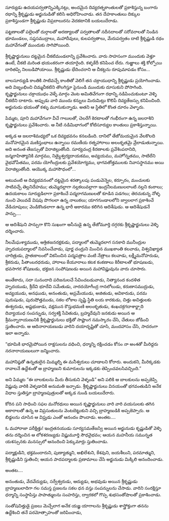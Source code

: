 ﻿సూర్యుడు ఉదయపర్వతాన్నిఎక్కినట్లు, అందమైన దివ్యరత్నకాంతులతో ప్రకాశిస్తున్న బంగారు రథాన్ని శ్రీకృష్ణుడు అర్జునుడితో కలిసి అధిరోహించాడు. తన దేహకాంతులు దిక్కుల ప్రకాశిస్తుండగా శ్రీకృష్ణుడు విప్రబాలురను వెదకటానికి బయలుదేరాడు. 

పట్టణాలతో పల్లెలతో దుర్గాలతో అరణ్యాలతో పర్వతాలతో నదీనదాలతో సరోవరాలతో నిండిన భూమండలం, సప్తసముద్రాలు, మహాదీవులు, కులపర్వతాలు, మేరుపర్వతం దాటి శ్రీకృష్ణుడి రథం మహావేగంతో ముందుకు సాగిపోయింది. 

శ్రీకృష్ణార్జునులు దట్టమైన చీకటిమండలాన్ని ప్రవేశించారు. వారు సాహసంగా ముందుకు వెళ్తూ ఉంటే, చీకటి మరింత భయంకరంగా తయారైంది. కళ్ళకేదీ కనిపించ లేదు. గుఱ్ఱాలు శక్తి కోల్పోయి దారితప్పి నిలబడిపోయాయి. శ్రీకృష్ణుడు భేదించరాని ఆ చీకట్లను రూపుమాపడం కోసం... 

బాలసూర్యుడి కాంతికి సాటివచ్చే కాంతితో వెలిగే తన చక్రాయుధాన్ని శ్రీకృష్ణుడు ప్రయోగించాడు. అది విజృంభించి చిమ్మచీకటిని తొలగిస్తూ పైనుండి ముందుకు దూసుకుని పోసాగింది. కృష్ణార్జునులు చక్రాయుధం వెళ్ళే మార్గం వెంట అమితివేగంగా రథాన్ని నడిపించుకుంటూ వెళ్ళి చీకటిని దాటారు. అప్పుడు వారి ముందు కన్నులు మిరుమిట్లు కొలిపే దివ్యతేజస్సు కనిపించింది. అర్జునుడు భయంతో కళ్ళు మూసుకున్నాడు. అతని ఆ స్థితిలో కొంత దూరం వెళ్ళారు. 

పిమ్మట, పూని మహావేగంగా వీచే గాలులతో, చెలరేగే కెరటాలతో గంభీరంగా ఉన్న జలరాశిని కృష్ణార్జునులు ప్రవేశించారు. ఆ నీటి నడిమిభాగంలో కోటిసూర్యుల కాంతులు ప్రకాశిస్తున్నాయి. 

అక్కడ ఆ జలరాశిమధ్యలో ఒక దివ్యభవనం కనబడింది. దానిలో తేజోమయమైన వేలకొలది మనోహరమైన మణిస్తంభాలు ఉన్నాయి రమణీయ రత్నహారాలు అలంకృతమై వ్రేలాడుతున్నాయి. అది అనంత తేజస్సుతో విరాజిల్లుతోంది. సూర్యచంద్ర కిరణాలకు ప్రవేశింపరానిది, జన్మరాహిత్యానికి మార్గము, నిత్యైశ్వర్యదాయకము, అవ్యయము, మహోన్నతము, సాటిలేని వైభవోపేతము, పరమ యోగీంద్రులకు ప్రవేశయోగ్యము, భాగవతోత్తములకు నివాసస్థానము అయి విరాజిల్లుతోంది. ఆయొక్క మహాసౌధంలో... 

అటువంటి ఆ దివ్యభవనంలో దట్టమైన శరత్కాలపు పండువెన్నెల, కర్పూరం, మంచులకు సాటివచ్చే తెల్లనిదేహము; తుమ్మెదల్లాగా నల్లకలువల్లాగా ఇంద్రనీలమణులలాంటి నల్లని కంఠాలు; ఉదయకాలం సూర్యుడిలాగా ప్రకాశించే పద్మరాగమణులతో కూడిన పడగలు; తెరచుకున్న నోళ్ళ నుంచి వెలువడే విషపు పొగలలా ఉన్న నాలుకలు; యాగగుండాలలోని జ్వాలలాగ ప్రకాశించే వేడిచూపులు; వెండికొండలాగా ఉన్న భారీ ఆకారము కలిగిన ఆదిశేషుడు. ఆ ఆదిశేషుడనే పాన్పు.... 

ఆ ఆదిశేషుని పాన్పుగా కొని సుఖంగా ఆసీనుడై ఉన్న తేజోమూర్తి దగ్గరకు శ్రీకృష్ణార్జునులు వెళ్ళి దర్శించారు. 

నీలమేఘశ్యాముడు, ఆశ్రితజనరక్షకుడు, పద్మాలలో తుమ్మెదలాగ సనకాది మునీంద్రుల హృదయపద్మాలలో నివసించేవాడు, పూర్ణ చంద్రుని మించిన ముఖకాంతి కలవాడు, విశ్వవిఖ్యాత చారిత్రుడు, ప్రాతఃకాలంలో వికసించిన పద్మపత్రాల వంటి నేత్రాలు కలవాడు, లక్ష్మీమనోహరుడు, శ్రీకరుడు, పీతాంబరధరుడు, హారాలు కేయూరాలు కటక కంకణాలు కిరీటాలతో భూషణుడు, భవసాగర శోషణుడు, భక్తజన సంపోషణుడు అయిన మహావిష్ణువును వారు చూసారు. 

అంతేకాదు, సదా సునందాది పరిజనులచే సేవించబడువాడు, నిత్యానంద కందళిత హృదయుడు, శ్రీదేవి భూదేవి సమేతుడు, నారదయోగీంద్ర గానలోలుడు, కరుణాసముద్రుడు, అవ్యయుడు, అనఘుడు, అనంతుడు, అప్రమేయుడు, అజితుడు, అవికారుడు, పరమ పురుషుడు, పురుషోత్తముడు, సకల లోకాల సృష్టి స్థితి లయ కారకుడు, చిత్తు అచిత్తులకు ఈశ్వరుడు, అష్టభుజుడు, వక్షమున కౌస్తుభమణి అలంకృతుడు, శంఖచక్రగదాశార్ఙ్గాది దివ్యాయుధ సంపన్నుడు, సర్వశక్తి సేవితుడు, బ్రహ్మదేవుని జనకుడు అయిన ఆ శ్రీమన్నారాయణునికి శ్రీకృష్ణార్జునులు భక్తితో సాష్టాంగ నమస్కారం చేసి, చేతులు జోడించి స్తుతించారు. ఆ ఆదినారాయణుడు వారిని దయాదృష్టితో చూసి, మందహాసం చేసి, సాదరంగా ఇలా అన్నాడు. 

“భూమికి భారమైపోయిన రాక్షసులను వధించి, ధర్మాన్ని రక్షించడం కోసం నా అంశతో మీరిద్దరు నరనారాయణులుగా జన్మించారు. 

మహానిష్ఠతో ఉన్నతులైన మిమ్మల్ని ఈ మనీశ్వరులు చూడాలని కోరారు. అందుకని, మీరిక్కడకు రావాలనే ఉద్దేశంతో ఆ బ్రాహ్మణుని కుమారులను ఇక్కడకు తెప్పించవలసివచ్చింది.” 

అని పిమ్మట “ఈ బాలకులను మీరు తీసుకుని వెళ్ళండి” అని పలికి ఆ బాలకులను అప్పజెప్పి విష్ణువు వారికి వెళ్ళడానికి అనుమతి ఇచ్చాడు. శ్రీకృష్ణార్జునులు వినయంతో భగవంతుడిని అనేక విధాల స్తుతిస్తూ బ్రాహ్మణపుత్రులతో అక్కడ నుండి బయలుదేరారు. 

కోరిన పని సాధించి సఫల మనోరథులు అయిన కృష్ణార్జునులు వారి వారి వయసులకు తగిన ఆకారాలతో ఉన్న ఆ విప్రసుతులను వెంటబెట్టుకుని వచ్చి బ్రాహ్మణుడికి అప్పజెప్పారు. ఆ బిడ్డలను చూసిన ఆ విప్రుడు ఎంతో ఆనందం పొందాడు. అంతట.... 

ఓ మహారాజా పరీక్షిత్తు! ఇంద్రతనయుడు సూర్యసమతేజస్వి అయిన అర్జునుడు కృష్ణుడితో వెళ్ళి తను దర్శించిన ఆ లోకశరణ్యుడు విష్ణుమూర్తి సౌధవైభవం; ఆయన మహనీయ సమున్నత యశస్సునకు మనస్సులో ఆనందించి పెక్కుమార్లు స్తుతించాడు. 

పద్మాక్షుడిని, భక్తమందారుని, పుణ్యాత్ముని, అఖిలేశుని, కేశవుని, జయశీలుని, పరమాత్ముని, శ్రీకృష్ణుడిని స్తుతించి; ఆయన పాదపద్మాలకు ప్రణామాలు చేసి అర్జునుడు మిక్కిలి ఆనందించాడు. 

అంతట.... 

అనంతుడు, వేదవేద్యుడు, సర్వేశ్వరుడు, ఆద్యుడు, అభవుడు అయిన శ్రీకృష్ణుడు బ్రాహ్మణులాదిగా గల సమస్త ప్రజలను సకల ధన వస్తు సంపన్నులను చేసాడు. వారిని సంరక్షిస్తూ ధర్మాన్ని సంస్థాపిస్తు పాపాత్ములను సంహరిస్తు, ద్వారకలో గొప్ప శుభసంతోషాలతో ప్రకాశించాడు. 

సంతోషచిత్తుడై ప్రజలు మెచ్చేలాగ అనేక యజ్ఞ యాగాలను శ్రీకృష్ణుడు శాస్త్రోక్తంగా తనను ఉద్దేశించి తనే పరమోత్సాహంతో జరిపించాడు, 

